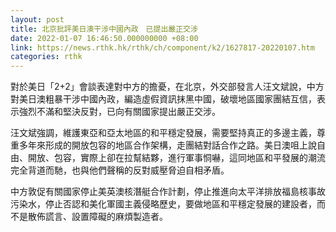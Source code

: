 ```yaml
---
layout: post
title: 北京批評美日澳干涉中國內政　已提出嚴正交涉
date: 2022-01-07 16:46:50.000000000 +08:00
link: https://news.rthk.hk/rthk/ch/component/k2/1627817-20220107.htm
categories: rthk
---
```


對於美日「2+2」會談表達對中方的擔憂，在北京，外交部發言人汪文斌說，中方對美日澳粗暴干涉中國內政，編造虛假資訊抹黑中國，破壞地區國家團結互信，表示強烈不滿和堅決反對，已向有關國家提出嚴正交涉。

汪文斌強調，維護東亞和亞太地區的和平穩定發展，需要堅持真正的多邊主義，尊重多年來形成的開放包容的地區合作架構，走團結對話合作之路。美日澳咀上說自由、開放、包容，實際上卻在拉幫結夥，進行軍事恫嚇，這同地區和平發展的潮流完全背道而馳，也與他們聲稱的反對威壓脅迫自相矛盾。

中方敦促有關國家停止美英澳核潛艇合作計劃，停止推進向太平洋排放福島核事故污染水，停止否認和美化軍國主義侵略歷史，要做地區和平穩定發展的建設者，而不是散佈謊言、設置障礙的麻煩製造者。
